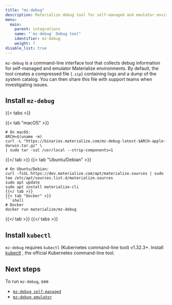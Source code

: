 ```yaml
---
title: "mz-debug"
description: Materialize debug tool for self-managed and emulator environments.
menu:
  main:
    parent: integrations
    name: "`mz-debug` Debug tool"
    identifier: mz-debug
    weight: 7
disable_list: true
---
```


`mz-debug` is a command-line interface tool that collects debug information for self-managed and emulator Materialize environments. By default, the tool creates a compressed file (`.zip`) containing logs and a dump of the system catalog. You can then share this file with support teams when investigating issues.

## Install `mz-debug`

{{< tabs >}}

{{< tab "macOS" >}}

```shell
# On macOS:
ARCH=$(uname -m)
curl -L "https://binaries.materialize.com/mz-debug-latest-$ARCH-apple-darwin.tar.gz" \
| sudo tar -xzC /usr/local --strip-components=1
```
{{</ tab >}}
{{< tab "Ubuntu/Debian" >}}
```shell
# On Ubuntu/Debian:
curl -fsSL https://dev.materialize.com/apt/materialize.sources | sudo tee /etc/apt/sources.list.d/materialize.sources
sudo apt update
sudo apt install materialize-cli
{{</ tab >}}
{{< tab "Docker" >}}
```shell
# Docker
docker run materialize/mz-debug
```
{{</ tab >}}
{{</ tabs >}}

## Install `kubectl`

`mz-debug` requires `kubectl` (Kubernetes command-line tool) v1.32.3+. Install
[kubectl](https://kubernetes.io/docs/tasks/tools/) , the official Kubernetes
command-line tool.

## Next steps

To run `mz-debug`, see 
- [`mz-debug self-managed`](./self-managed)
- [`mz-debug emulator`](./emulator)
